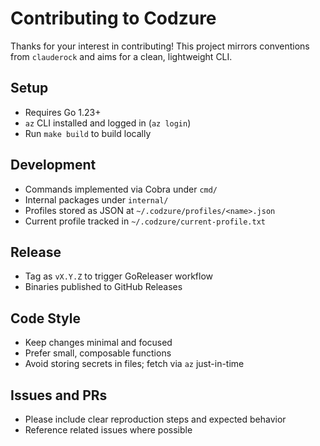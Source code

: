 # Contributing to Codzure

Thanks for your interest in contributing! This project mirrors conventions from `clauderock` and aims for a clean, lightweight CLI.

## Setup
- Requires Go 1.23+
- `az` CLI installed and logged in (`az login`)
- Run `make build` to build locally

## Development
- Commands implemented via Cobra under `cmd/`
- Internal packages under `internal/`
- Profiles stored as JSON at `~/.codzure/profiles/<name>.json`
- Current profile tracked in `~/.codzure/current-profile.txt`

## Release
- Tag as `vX.Y.Z` to trigger GoReleaser workflow
- Binaries published to GitHub Releases

## Code Style
- Keep changes minimal and focused
- Prefer small, composable functions
- Avoid storing secrets in files; fetch via `az` just-in-time

## Issues and PRs
- Please include clear reproduction steps and expected behavior
- Reference related issues where possible
